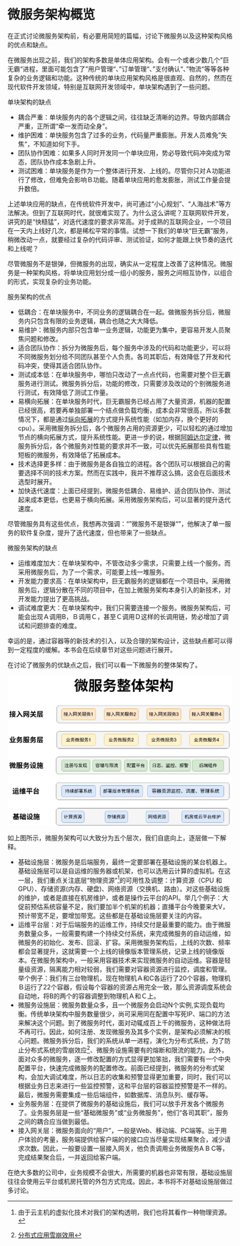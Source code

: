 # 微服务架构概览

在正式讨论微服务架构前，有必要用简短的篇幅，讨论下微服务以及这种架构风格的优点和缺点。

在微服务出现之前，我们的架构多数是单体应用架构。会有一个或者少数几个”巨无霸“进程，里面可能包含了”用户管理“、”订单管理“、”支付确认“、”物流“等等各种复杂的业务逻辑和功能。这种传统的单块应用架构风格是很直观、自然的，然而在现代软件开发领域，特别是互联网开发领域中，单块架构遇到了一些问题。

单块架构的缺点
* 耦合严重：单块服务内的各个逻辑之间，往往缺乏清晰的边界。导致内部耦合严重，正所谓“牵一发而动全身”。
* 维护困难：单快服务包含了过多的业务，代码量严重膨胀。开发人员难免”失焦“，不知道如何下手。
* 团队协作困难：如果多人同时开发同一个单块应用，势必导致代码冲突成为常态，团队协作成本急剧上升。
* 测试困难：单块服务是作为一个整体进行开发、上线的。尽管你只对Ａ功能进行了修改，但难免会影响Ｂ功能。随着单块应用的愈发膨胀，测试工作量会提升数倍。

上述单块应用的缺点，在传统软件开发中，尚可通过“小心规划”、“人海战术”等方法解决。但到了互联网时代，就很难实现了。为什么这么讲呢？互联网软件开发，讲究的是“快糙猛”，对迭代速度的要求非常高。对于成熟的互联网企业，一个项目在一天内上线好几次，都是稀松平常的事情。试想一下我们的单块“巨无霸”服务，稍微改动一点，就要经过复杂的代码评审、测试验证，如何才能跟上快节奏的迭代和上线呢？

尽管微服务不是银弹，但微服务的出现，确实从一定程度上改善了这种情况。微服务是⼀种架构⻛格，将单块应⽤划分成⼀组⼩的服务，服务之间相互协作，以组合的形式，实现复杂的业务功能。

服务架构的优点
* 低耦合：在单块服务中，不同业务的逻辑耦合在一起。做微服务拆分后，微服务内只包含有限的业务逻辑，耦合也随之大大降低。
* 易维护：微服务内部只包含单一业务逻辑，功能更为集中，更容易开发人员聚焦问题和修改。
* 适合团队协作：拆分为微服务后，每个服务中涉及的代码和功能更少，可以将不同微服务划分给不同团队甚至个人负责。各司其职后，有效降低了开发和代码冲突，使得其适合团队协作。
* 测试成本低：在单块服务中，哪怕只改动了一点点代码，也需要对整个巨无霸服务进行测试。微服务拆分后，功能的修改，只需要涉及改动的个别微服务进行测试，有效降低了测试工作量。
* 易横向拓展：在单块服务时代，巨无霸服务已经占用了大量资源，机器的配置已经很高，若要再单独部署一个结点做负载均衡，成本会非常很高，所以多数情况下，都是通过[纵向拓展](http://blog.51cto.com/linuxgp/764622)的方式提升系统性能（如加内存，换个更好的cpu）。采用微服务拆分后，各个微服务占用的资源更少，可以轻松的通过增加节点的横向拓展方式，提升系统性能。更进一步的说，根据[阿姆达尔定律](https://zh.wikipedia.org/zh-hans/阿姆达尔定律)，微服务拆分后，各个微服务对性能的要求并不一致，可以优先拓展那些具有性能短板的微服务，有效降低了拓展成本。
* 技术选择更多样：由于微服务是各自独立的进程。各个团队可以根据自己的需要选择不同的技术方案。然而在实践中，我并不推荐这么搞，这会在后面技术选型时展开。
* 加快迭代速度：上面已经提到，微服务低耦合、易维护、适合团队协作、测试起来成本更低，也更易于横向拓展。采用微服务架构后，可以显著的提升迭代速度。

尽管微服务具有这些优点，我想再次强调：“”微服务不是银弹“”，他解决了单一服务的软件复杂度，提升了迭代速度，但也带来了一些缺点。

微服务架构的缺点
* 运维难度加大：在单块架构中，不管改动多少需求，只需要上线一个服务。而采用微服务后，为了一个需求，可能要上线一堆服务。
* 开发能力要求高：在单块架构中，巨无霸服务的逻辑都在一个项目中。采用微服务后，逻辑分散在不同的项目中，在加上微服务架构本身引入的新技术，对开发能力提出了更高挑战。
* 调试难度更大：在单块架构中，我们只需要连接一个服务。微服务架构后，可能会出现Ａ调用B，Ｂ调用Ｃ，甚至Ｃ调用Ｄ这样的长调用链，势必增加了调试和问题排查的难度。

幸运的是，通过容器等的新技术的引入，以及合理的架构设计，这些缺点都可以得到一定程度的缓解。本书会在后续章节对这些问题进行展开。

在讨论了微服务的优缺点之后，我们可以看一下微服务的整体架构了。

![微服务整体架构](./ms-arch.png "微服务整体架构")

如上图所示，微服务架构可以大致分为五个层次，我们自底向上，逐层做一下解释。
* 基础设施层：微服务是后端服务，最终一定要部署在基础设施的某台机器上。基础设施层可以是自运维的服务器或机架，也可以选用云计算的虚拟机。在这一层，我们重点关注底层“物理资源”[^1]的可用性及调整：计算资源（CPU 和 GPU）、存储资源(内存、硬盘)、网络资源（交换机、路由）。对这些基础设施的维护，或者是直接在机房维护，或者是操作云平台的API。举几个例子：大促前预估系统容量不足，我们要加半个机架的机器；直播平台今晚要来大V，预计带宽不足，要增加带宽。这些都是在基础设施层要关注的内容。
* 运维平台层：对于后端服务的运维工作，持续交付是最重要的能力。由于微服务数量众多，一般需要构建一个持续交付系统，来完成微服务的自动运维，如微服务的初始化、发布、回滚、扩容。采用微服务架构后，上线的次数、频率都会显著提升，这就需要一个上线的镜像版本管理系统，记录上线的镜像版本。在微服务架构中，一般采用容器技术来实现微服务的自动运维。容器是轻量级资源，隔离能力相对较弱，我们需要对容器资源进行监控，调度和管理。举个例子：我们有三台物理机，现在物理机Ａ和C各运行了20个容器，物理机Ｂ运行了22个容器，假设每个容器的资源占用完全一致，那么资源调度系统会自动地，将B的两个的容器调整到物理机Ａ和Ｃ上。
* 微服务设施层：微服务数量众多，且一个微服务会启动N个实例,实现负载均衡。传统单块架构中服务数量很少，尚可采用同在配置中写死IP、端口的方法来解决这个问题。到了微服务时代，面对动辄成百上千的微服务，这种做法将不再可行。因此，如何注册、发现微服务及其多个实例，是架构必须解决的核心问题。微服务拆分后，我们的系统从单一进程，演化为分布式系统，为了防止分布式系统的雪崩效应[^2]、微服务设施需要有的熔断和限流的能力。此外，面对众多的微服务，逐一修改配置的方式显得更加笨拙，我们需要有一个中央配置平台，快速完成微服务的配置修改。前面已经提到，微服务的分布式架构，会加大调试难度，所以日志的收集和预警显得更加重要，同时，我们可以根据业务日志来进行一些监控预警，这和平台层的容器监控预警是不一样的。最后，微服务需要集成一些后端组件，如数据库、消息队列、缓存等。
* 业务服务层：在提供了微服务的基础设施后，我们可以放手开发各个微服务了。业务服务层是一些“基础微服务”或“业务微服务”，他们“各司其职”，服务之间的耦合应当做到最低。
* 接入网关层：微服务面向的“用户”，一般是Web、移动端、PC端等。出于用户体验的考量，服务端提供给客户端的的接口应当尽量实现结果聚合，减少请求次数。因此，一般要设置一层接入网关，他负责调用业务微服务A B C等，完成结果聚合后，一并返回给客户端。

在绝大多数的公司中，业务规模不会很大，所需要的机器也非常有限，基础设施层往往会使用云平台或机房托管的外包方式完成。因此，本书将不对基础设施层做过多讨论。

[^1]: 由于云主机的虚拟化技术对我们的架构透明，我们也将其看作一种物理资源。
[^2]: [分布式应用雪崩效用](http://youyu4.iteye.com/blog/2405976)
